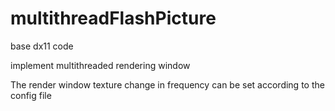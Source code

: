 # multithreadFlashPicture
base dx11 code

implement multithreaded rendering window

The render window texture change in frequency can be set according to the config file
